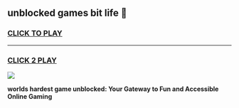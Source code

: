 
## unblocked games bit life 👋
<h3>
<a href="https://premium.freeplayer.one?title=unblocked_games_bit_life&ref=13F">CLICK TO PLAY</a></h3>
<hr>

<h3>
<a href="https://premium.freeplayer.one?title=unblocked_games_bit_life&ref=13F">CLICK 2 PLAY</a>
  
</h3>

<a href="https://premium.freeplayer.one?title=unblocked_games_bit_life&ref=12F/"><img src="https://clearcache.store/games.png"></a>


**worlds hardest game unblocked: Your Gateway to Fun and Accessible Online Gaming**
